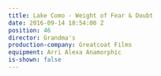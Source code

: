 ```yaml
---
title: Lake Como - Weight of Fear & Doubt
date: 2016-09-14 18:54:00 Z
position: 46
director: Grandma's
production-company: Greatcoat Films
equipment: Arri Alexa Anamorphic
is-shown: false
---
```


